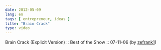 ```yaml
---
date: 2012-05-09
lang: en
tags: [ entrepreneur, ideas ]
title: "Brain Crack"
type: video
---
```


Brain Crack (Explicit Version) :: Best of the Show :: 07-11-06 (by [zefrank1](http://www.youtube.com/watch?v=0sHCQWjTrJ8&feature=youtu.be))

